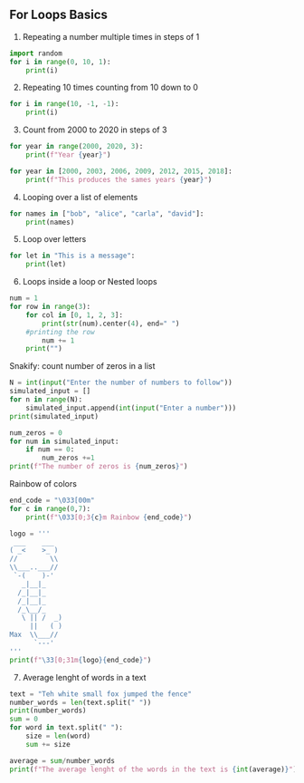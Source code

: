 ## For Loops Basics ##
1. Repeating a number multiple times in steps of 1
```.py
import random
for i in range(0, 10, 1):
    print(i)
```

2. Repeating 10 times counting from 10 down to 0
```.py
for i in range(10, -1, -1):
    print(i)
```

3. Count from 2000 to 2020 in steps of 3
```.py
for year in range(2000, 2020, 3):
    print(f"Year {year}")

for year in [2000, 2003, 2006, 2009, 2012, 2015, 2018]:
    print(f"This produces the sames years {year}")
```

4. Looping over a list of elements
```.py
for names in ["bob", "alice", "carla", "david"]:
    print(names)
```

5. Loop over letters
```.py
for let in "This is a message":
    print(let)
```

6. Loops inside a loop or Nested loops
```.py
num = 1
for row in range(3):
    for col in [0, 1, 2, 3]:
        print(str(num).center(4), end=" ")
    #printing the row
        num += 1
    print("")
```

Snakify: count number of zeros in a list
```.py
N = int(input("Enter the number of numbers to follow"))
simulated_input = []
for n in range(N):
    simulated_input.append(int(input("Enter a number")))
print(simulated_input)

num_zeros = 0
for num in simulated_input:
    if num == 0:
        num_zeros +=1
print(f"The number of zeros is {num_zeros}")
```

Rainbow of colors
```.py
end_code = "\033[00m"
for c in range(0,7):
    print(f"\033[0;3{c}m Rainbow {end_code}")

logo = '''
 ___    ___
( _<    >_ )
//        \\
\\___..___//
 `-(    )-'
   _|__|_
  /_|__|_
  /_|__|_
  /_\__/_
   \ || /  _)
     ||   ( )
Max  \\___//
      `---'
'''
print(f"\33[0;31m{logo}{end_code}")
```

7. Average lenght of words in a text
```.py
text = "Teh white small fox jumped the fence"
number_words = len(text.split(" "))
print(number_words)
sum = 0
for word in text.split(" "):
    size = len(word)
    sum += size

average = sum/number_words
print(f"The average lenght of the words in the text is {int(average)}")
```
